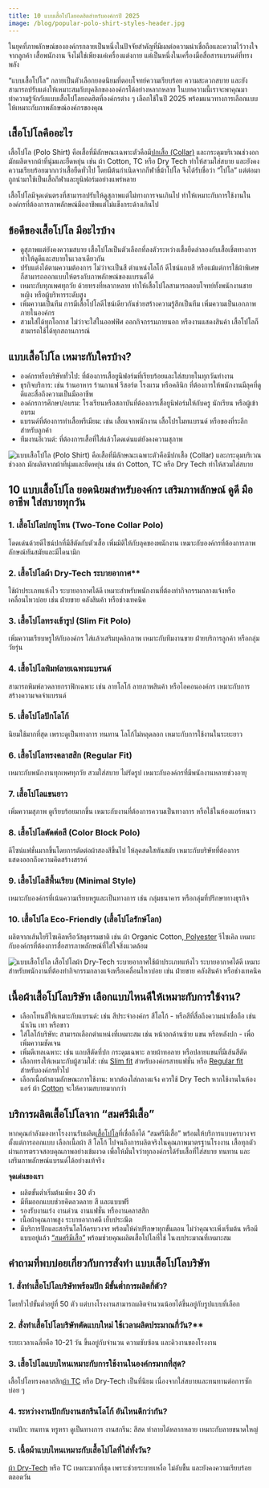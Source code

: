 ```yaml
---
title: 10 แบบเสื้อโปโลยอดฮิตสำหรับองค์กรปี 2025
image: /blog/popular-polo-shirt-styles-header.jpg
---
```

ในยุคที่ภาพลักษณ์ขององค์กรกลายเป็นหนึ่งในปัจจัยสำคัญที่มีผลต่อความน่าเชื่อถือและความไว้วางใจจากลูกค้า เสื้อพนักงาน จึงไม่ใช่เพียงแค่เครื่องแต่งกาย แต่เป็นหนึ่งในเครื่องมือสื่อสารแบรนด์ที่ทรงพลัง 

“แบบเสื้อโปโล” กลายเป็นตัวเลือกยอดนิยมที่ตอบโจทย์ความเรียบร้อย ความสะดวกสบาย และยังสามารถปรับแต่งให้เหมาะสมกับบุคลิกขององค์กรได้อย่างหลากหลาย ในบทความนี้เราจะพาคุณมาทำความรู้จักกับแบบเสื้อโปโลยอดฮิตที่องค์กรต่าง ๆ เลือกใช้ในปี 2025 พร้อมแนวทางการเลือกแบบให้เหมาะกับภาพลักษณ์องค์กรของคุณ

## เสื้อโปโลคืออะไร <br>
เสื้อโปโล (Polo Shirt) คือเสื้อที่มีลักษณะเฉพาะตัวคือมี[ปกเสื้อ (Collar)](https://mendetails.com/style/%E0%B8%9B%E0%B8%81%E0%B9%80%E0%B8%AA%E0%B8%B7%E0%B9%89%E0%B8%AD%E0%B9%80%E0%B8%8A%E0%B8%B4%E0%B9%89%E0%B8%95-7-men-shirt-collars-aug15/) และกระดุมบริเวณช่วงอก มักผลิตจากผ้าที่นุ่มและยืดหยุ่น เช่น ผ้า Cotton, TC หรือ Dry Tech ทำให้สวมใส่สบาย และยังคงความเรียบร้อยมากกว่าเสื้อยืดทั่วไป โดยมีต้นกำเนิดจากกีฬาขี่ม้าโปโล จึงได้รับชื่อว่า “โปโล” แต่ต่อมาถูกนำมาใช้เป็นเสื้อกีฬาและยูนิฟอร์มอย่างแพร่หลาย

เสื้อโปโลมีจุดเด่นตรงที่สามารถปรับให้ดูสุภาพแต่ไม่ทางการจนเกินไป ทำให้เหมาะกับการใช้งานในองค์กรที่ต้องการภาพลักษณ์มืออาชีพแต่ไม่แข็งกระด้างเกินไป

## ข้อดีของเสื้อโปโล มีอะไรบ้าง
- ดูสุภาพแต่ยังคงความสบาย   เสื้อโปโลเป็นตัวเลือกที่ลงตัวระหว่างเสื้อยืดลำลองกับเสื้อเชิ้ตทางการ 
 ทำให้ดูดีและสบายในเวลาเดียวกัน
- ปรับแต่งได้ตามความต้องการ ไม่ว่าจะเป็นสี ตำแหน่งโลโก้ ดีไซน์แถบสี 
หรือแม้แต่การใช้ผ้าพิเศษ ก็สามารถออกแบบให้ตรงกับภาพลักษณ์ของแบรนด์ได้
- เหมาะกับทุกเพศทุกวัย ด้วยทรงที่หลากหลาย ทำให้เสื้อโปโลสามารถตอบโจทย์ทั้งพนักงานชาย หญิง หรือผู้บริหารระดับสูง
- เพิ่มความเป็นทีม การมีเสื้อโปโลดีไซน์เดียวกันช่วยสร้างความรู้สึกเป็นทีม เพิ่มความเป็นเอกภาพภายในองค์กร
- สวมใส่ได้ทุกโอกาส ไม่ว่าจะใส่ในออฟฟิศ ออกกิจกรรมภายนอก หรืองานแสดงสินค้า เสื้อโปโลก็สามารถใช้ได้ทุกสถานการณ์

## แบบเสื้อโปโล เหมาะกับใครบ้าง?
- องค์กรหรือบริษัททั่วไป: ที่ต้องการเสื้อยูนิฟอร์มที่เรียบร้อยและใส่สบายในทุกวันทำงาน
- ธุรกิจบริการ: เช่น ร้านอาหาร ร้านกาแฟ รีสอร์ต โรงแรม หรือคลินิก ที่ต้องการให้พนักงานมีลุคที่ดูดีและสื่อถึงความเป็นมืออาชีพ
- องค์กรการศึกษา/อบรม: โรงเรียนหรือสถาบันที่ต้องการเสื้อยูนิฟอร์มให้กับครู นักเรียน หรือผู้เข้าอบรม
- แบรนด์ที่ต้องการทำเสื้อพรีเมียม: เช่น เสื้อแจกพนักงาน เสื้อโปรโมทแบรนด์ หรือของที่ระลึกสำหรับลูกค้า
- ทีมงานอีเวนต์: ที่ต้องการเสื้อที่ใส่แล้วโดดเด่นแต่ยังคงความสุภาพ

![แบบเสื้อโปโล (Polo Shirt) คือเสื้อที่มีลักษณะเฉพาะตัวคือมีปกเสื้อ (Collar) และกระดุมบริเวณช่วงอก มักผลิตจากผ้าที่นุ่มและยืดหยุ่น เช่น ผ้า Cotton, TC หรือ Dry Tech ทำให้สวมใส่สบาย](/blog/two-side-white-tshirts-with-copy-space-gray-background-min.jpg)

## 10 แบบเสื้อโปโล ยอดนิยมสำหรับองค์กร เสริมภาพลักษณ์ ดูดี มืออาชีพ ใส่สบายทุกวัน

### 1. เสื้อโปโลปกทูโทน (Two-Tone Collar Polo)

โดดเด่นด้วยดีไซน์ปกที่มีสีตัดกับตัวเสื้อ เพิ่มมิติให้กับลุคของพนักงาน เหมาะกับองค์กรที่ต้องการภาพลักษณ์ทันสมัยและมีไดนามิก

### 2. เสื้อโปโลผ้า Dry-Tech ระบายอากาศ**

ใช้ผ้าประเภทแห้งไว ระบายอากาศได้ดี เหมาะสำหรับพนักงานที่ต้องทำกิจกรรมกลางแจ้งหรือเคลื่อนไหวบ่อย เช่น ฝ่ายขาย คลังสินค้า หรือช่างเทคนิค

### 3. เสื้อโปโลทรงเข้ารูป (Slim Fit Polo)

เพิ่มความเรียบหรูให้กับองค์กร ใส่แล้วเสริมบุคลิกภาพ เหมาะกับทีมงานขาย ฝ่ายบริการลูกค้า หรือกลุ่มวัยรุ่น

### 4. เสื้อโปโลพิมพ์ลายเฉพาะแบรนด์

สามารถพิมพ์ลวดลายกราฟิกเฉพาะ เช่น ลายโลโก้ ลายภาพสินค้า หรือไอคอนองค์กร เหมาะกับการสร้างความจดจำแบรนด์

### 5. เสื้อโปโลปักโลโก้

นิยมใช้มากที่สุด เพราะดูเป็นทางการ ทนทาน โลโก้ไม่หลุดลอก เหมาะกับการใช้งานในระยะยาว

### 6. เสื้อโปโลทรงคลาสสิก (Regular Fit)

เหมาะกับพนักงานทุกเพศทุกวัย สวมใส่สบาย ไม่รัดรูป เหมาะกับองค์กรที่มีพนักงานหลายช่วงอายุ

### 7. เสื้อโปโลแขนยาว

เพิ่มความสุภาพ ดูเรียบร้อยมากขึ้น เหมาะกับงานที่ต้องการความเป็นทางการ หรือใช้ในห้องแอร์หนาว

### 8. เสื้อโปโลตัดต่อสี (Color Block Polo)

ดีไซน์แฟชั่นมากขึ้นโดยการตัดต่อผ้าสองสีขึ้นไป ให้ลุคสดใสทันสมัย เหมาะกับบริษัทที่ต้องการแสดงออกถึงความคิดสร้างสรรค์

### 9. เสื้อโปโลสีพื้นเรียบ (Minimal Style)

เหมาะกับองค์กรที่เน้นความเรียบหรูและเป็นทางการ เช่น กลุ่มธนาคาร หรือกลุ่มที่ปรึกษาทางธุรกิจ

### 10. เสื้อโปโล Eco-Friendly (เสื้อโปโลรักษ์โลก)

ผลิตจากเส้นใยรีไซเคิลหรือวัสดุธรรมชาติ เช่น ผ้า Organic Cotton,[ Polyester](/what-is-polyester-fabric-used-for) รีไซเคิล เหมาะกับองค์กรที่ต้องการสื่อสารภาพลักษณ์ที่ใส่ใจสิ่งแวดล้อม

![แบบเสื้อโปโล เสื้อโปโลผ้า Dry-Tech ระบายอากาศใช้ผ้าประเภทแห้งไว ระบายอากาศได้ดี เหมาะสำหรับพนักงานที่ต้องทำกิจกรรมกลางแจ้งหรือเคลื่อนไหวบ่อย เช่น ฝ่ายขาย คลังสินค้า หรือช่างเทคนิค](/blog/2150264135-min.jpg)

## เนื้อผ้าเสื้อโปโลบริษัท เลือกแบบไหนดีให้เหมาะกับการใช้งาน?

- เลือกโทนสีให้เหมาะกับแบรนด์: เช่น สีประจำองค์กร สีโลโก้ - หรือสีที่สื่อถึงความน่าเชื่อถือ เช่น น้ำเงิน เทา หรือขาว
- ใส่โลโก้บริษัท: สามารถเลือกตำแหน่งที่เหมาะสม เช่น หน้าอกด้านซ้าย แขน หรือหลังปก - เพื่อเพิ่มความชัดเจน
- เพิ่มดีเทลเฉพาะ: เช่น แถบสีตัดที่ปก กระดุมเฉพาะ ลายผ้าทอลาย หรือปลายแขนที่มีเส้นสีตัด
- เลือกทรงให้เหมาะกับผู้สวมใส่: เช่น [Slim fit](https://www.zara.com/th/en/basic-slim-fit-t-shirt-p05584401.html) สำหรับองค์กรสายแฟชั่น หรือ [Regular fit](https://th.hm.com/th_th/regular-fit-round-neck-t-shirt-0685816001.html?srsltid=AfmBOorFOwn0lloV9YaJ4zRKsvqbSOBLjAw9420WzYALK-QVf3i6nvu9) สำหรับองค์กรทั่วไป
- เลือกเนื้อผ้าตามลักษณะการใช้งาน: หากต้องใส่กลางแจ้ง ควรใช้ Dry Tech หากใช้งานในห้องแอร์ ผ้า [Cotton](/what-is-cotton) จะให้ความสบายมากกว่า

## บริการผลิตเสื้อโปโลจาก “สมศรีมีเสื้อ”

หากคุณกำลังมองหาโรงงานรับผลิต[เสื้อโปโล](/polo)ที่เชื่อถือได้ “สมศรีมีเสื้อ” พร้อมให้บริการแบบครบวงจร ตั้งแต่การออกแบบ เลือกเนื้อผ้า สี โลโก้ ไปจนถึงการผลิตจริงในคุณภาพมาตรฐานโรงงาน เสื้อทุกตัวผ่านการตรวจสอบคุณภาพอย่างเข้มงวด เพื่อให้มั่นใจว่าทุกองค์กรได้รับเสื้อที่ใส่สบาย ทนทาน และเสริมภาพลักษณ์แบรนด์ได้อย่างแท้จริง

**จุดเด่นของเรา**

- ผลิตขั้นต่ำเริ่มต้นเพียง 30 ตัว
- มีทีมออกแบบช่วยคิดลวดลาย สี และแบบฟรี
- รองรับงานเร่ง งานด่วน งานแฟชั่น หรืองานคลาสสิก
- เนื้อผ้าคุณภาพสูง ระบายอากาศดี เย็บประณีต
- มีบริการปักและสกรีนโลโก้ครบวงจร
พร้อมให้คำปรึกษาทุกขั้นตอน ไม่ว่าคุณจะเพิ่งเริ่มต้น หรือมีแบบอยู่แล้ว [“สมศรีมีเสื้อ”](/somsritshirt.com) พร้อมช่วยคุณผลิตเสื้อโปโลที่ใช่ ในงบประมาณที่เหมาะสม


## คำถามที่พบบ่อยเกี่ยวกับการสั่งทำ แบบเสื้อโปโลบริษัท
### 1. สั่งทำเสื้อโปโลบริษัทพร้อมปัก มีขั้นต่ำการผลิตกี่ตัว?

โดยทั่วไปขั้นต่ำอยู่ที่ 50 ตัว แต่บางโรงงานสามารถผลิตจำนวนน้อยได้ขึ้นอยู่กับรูปแบบที่เลือก

### 2. สั่งทำเสื้อโปโลบริษัทตัดแบบใหม่ ใช้เวลาผลิตประมาณกี่วัน?**

ระยะเวลาเฉลี่ยคือ 10-21 วัน ขึ้นอยู่กับจำนวน ความซับซ้อน และคิวงานของโรงงาน

### 3. เสื้อโปโลแบบไหนเหมาะกับการใช้งานในองค์กรมากที่สุด?

เสื้อโปโลทรงคลาสสิก[ผ้า TC](/what-is-tc-fabric-what-type-of-fabric)  หรือ Dry-Tech เป็นที่นิยม เนื่องจากใส่สบายและทนทานต่อการซักบ่อย ๆ 

### 4. ระหว่างงานปักกับงานสกรีนโลโก้ อันไหนดีกว่ากัน?
งานปัก: ทนทาน หรูหรา ดูเป็นทางการ
งานสกรีน: สีสด ทำลายได้หลากหลาย เหมาะกับลายขนาดใหญ่

### 5. เนื้อผ้าแบบไหนเหมาะกับเสื้อโปโลที่ใส่ทั้งวัน?

[ผ้า Dry-Tech](/what-is-dry-tech-fabric-polo-shirt) หรือ TC เหมาะมากที่สุด เพราะช่วยระบายเหงื่อ ไม่อับชื้น และยังคงความเรียบร้อยตลอดวัน 
